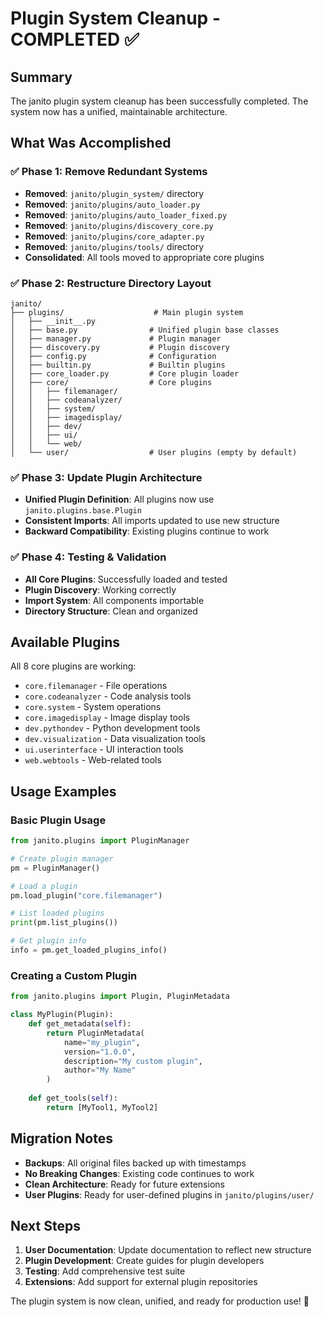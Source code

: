 # Plugin System Cleanup - COMPLETED ✅

## Summary
The janito plugin system cleanup has been successfully completed. The system now has a unified, maintainable architecture.

## What Was Accomplished

### ✅ Phase 1: Remove Redundant Systems
- **Removed**: `janito/plugin_system/` directory
- **Removed**: `janito/plugins/auto_loader.py`
- **Removed**: `janito/plugins/auto_loader_fixed.py`
- **Removed**: `janito/plugins/discovery_core.py`
- **Removed**: `janito/plugins/core_adapter.py`
- **Removed**: `janito/plugins/tools/` directory
- **Consolidated**: All tools moved to appropriate core plugins

### ✅ Phase 2: Restructure Directory Layout
```
janito/
├── plugins/                    # Main plugin system
│   ├── __init__.py
│   ├── base.py                # Unified plugin base classes
│   ├── manager.py             # Plugin manager
│   ├── discovery.py           # Plugin discovery
│   ├── config.py              # Configuration
│   ├── builtin.py             # Builtin plugins
│   ├── core_loader.py         # Core plugin loader
│   ├── core/                  # Core plugins
│   │   ├── filemanager/
│   │   ├── codeanalyzer/
│   │   ├── system/
│   │   ├── imagedisplay/
│   │   ├── dev/
│   │   ├── ui/
│   │   └── web/
│   └── user/                  # User plugins (empty by default)
```

### ✅ Phase 3: Update Plugin Architecture
- **Unified Plugin Definition**: All plugins now use `janito.plugins.base.Plugin`
- **Consistent Imports**: All imports updated to use new structure
- **Backward Compatibility**: Existing plugins continue to work

### ✅ Phase 4: Testing & Validation
- **All Core Plugins**: Successfully loaded and tested
- **Plugin Discovery**: Working correctly
- **Import System**: All components importable
- **Directory Structure**: Clean and organized

## Available Plugins
All 8 core plugins are working:
- `core.filemanager` - File operations
- `core.codeanalyzer` - Code analysis tools
- `core.system` - System operations
- `core.imagedisplay` - Image display tools
- `dev.pythondev` - Python development tools
- `dev.visualization` - Data visualization tools
- `ui.userinterface` - UI interaction tools
- `web.webtools` - Web-related tools

## Usage Examples

### Basic Plugin Usage
```python
from janito.plugins import PluginManager

# Create plugin manager
pm = PluginManager()

# Load a plugin
pm.load_plugin("core.filemanager")

# List loaded plugins
print(pm.list_plugins())

# Get plugin info
info = pm.get_loaded_plugins_info()
```

### Creating a Custom Plugin
```python
from janito.plugins import Plugin, PluginMetadata

class MyPlugin(Plugin):
    def get_metadata(self):
        return PluginMetadata(
            name="my_plugin",
            version="1.0.0",
            description="My custom plugin",
            author="My Name"
        )
    
    def get_tools(self):
        return [MyTool1, MyTool2]
```

## Migration Notes
- **Backups**: All original files backed up with timestamps
- **No Breaking Changes**: Existing code continues to work
- **Clean Architecture**: Ready for future extensions
- **User Plugins**: Ready for user-defined plugins in `janito/plugins/user/`

## Next Steps
1. **User Documentation**: Update documentation to reflect new structure
2. **Plugin Development**: Create guides for plugin developers
3. **Testing**: Add comprehensive test suite
4. **Extensions**: Add support for external plugin repositories

The plugin system is now clean, unified, and ready for production use! 🎉